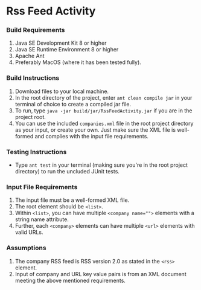 Rss Feed Activity
==============

### Build Requirements
1. Java SE Development Kit 8 or higher
2. Java SE Runtime Environment 8 or higher
3. Apache Ant
4. Preferably MacOS (where it has been tested fully).

### Build Instructions
1. Download files to your local machine.
2. In the root directory of the project, enter `ant clean compile jar` in your terminal of choice to create a compiled jar file.
3. To run, type `java -jar build/jar/RssFeedActivity.jar` if you are in the project root.
4. You can use the included `companies.xml` file in the root project directory as your input, or create your own. Just make sure the XML file is well-formed and complies with the input file requirements.

### Testing Instructions
* Type `ant test` in your terminal (making sure you're in the root project directory) to run the uncluded JUnit tests.

### Input File Requirements
1. The input file must be a well-formed XML file.
2. The root element should be `<list>`.
3. Within `<list>`, you can have multiple `<company name="">` elements with a string name attribute.
4. Further, each `<company>` elements can have multiple `<url>` elements with valid URLs.

### Assumptions
1. The company RSS feed is RSS version 2.0 as stated in the `<rss>` element.
2. Input of company and URL key value pairs is from an XML document meeting the above mentioned requirements.
